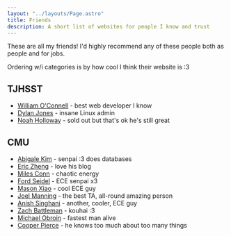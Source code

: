 ```yaml
---
layout: "../layouts/Page.astro"
title: Friends
description: A short list of websites for people I know and trust
---
```


These are all my friends! I'd highly recommend any of these people both as
people and for jobs.

Ordering w/i categories is by how cool I think their website is :3

## TJHSST

- [William O'Connell](https://williamoconnell.me/) - best web developer I know
- [Dylan Jones](https://github.com/DylanJones) - insane Linux admin
- [Noah Holloway](https://www.linkedin.com/in/noah-holloway-9056a1229/) - sold
  out but that's ok he's still great

## CMU

- [Abigale Kim](https://abigalekim.github.io/) - senpai :3 does databases
- [Eric Zheng](https://www.ericzheng.org/) - love his blog
- [Miles Conn](https://milesconn.io/) - chaotic energy
- [Ford Seidel](http://cmucc.org/~fseidel/) - ECE senpai x3
- [Mason Xiao](https://masonx.ca/) - cool ECE guy
- [Joel Manning](https://bokken12.github.io/) - the best TA, all-round amazing
  person
- [Anish Singhani](https://github.com/asinghani) - another, cooler, ECE guy
- [Zach Battleman](https://github.com/zaxioms) - kouhai :3
- [Michael Obroin](https://www.linkedin.com/in/michael-obroin/) - fastest man
  alive
- [Cooper Pierce](https://www.linkedin.com/in/cooper-pierce) - he knows too
  much about too many things
